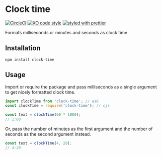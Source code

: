 # Clock time

[![CircleCI](https://circleci.com/gh/trevorblades/clock-time.svg?style=shield&circle-token=61b9155b46620cdaac0b9b712e5934cb041164f3)](https://circleci.com/gh/trevorblades/clock-time)
[![XO code style](https://img.shields.io/badge/code_style-XO-5ed9c7.svg)](https://github.com/xojs/xo)
[![styled with prettier](https://img.shields.io/badge/styled_with-prettier-ff69b4.svg)](https://github.com/prettier/prettier)

Formats milliseconds or minutes and seconds as clock time

## Installation

```
npm install clock-time
```

## Usage

Import or require the package and pass milliseconds as a single argument to get nicely formatted clock time.

```js
import clockTime from 'clock-time'; // es6
const clockTime = require('clock-time'); // cjs

const text = clockTime(60 * 1000);
// 1:00
```

Or, pass the number of minutes as the first argument and the number of seconds as the second argument instead.

```js
const text = clockTime(4, 20);
// 4:20
```
